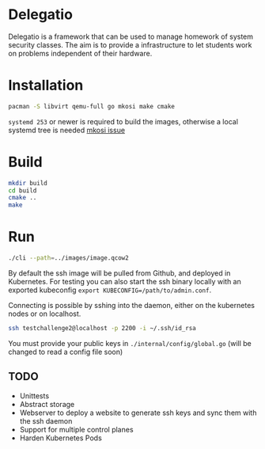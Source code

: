 # Delegatio

Delegatio is a framework that can be used to manage homework of system security classes. The aim is to provide a infrastructure to let students work on problems independent of their hardware. 

# Installation
```bash
pacman -S libvirt qemu-full go mkosi make cmake 
```
`systemd 253` or newer is required to build the images, otherwise a local systemd tree is needed [mkosi issue](https://github.com/systemd/mkosi/issues/1290)

# Build
```bash
mkdir build
cd build
cmake ..
make
```

# Run
```bash
./cli --path=../images/image.qcow2
```
By default the ssh image will be pulled from Github, and deployed in Kubernetes. For testing you can also start the ssh binary locally with an exported kubeconfig `export KUBECONFIG=/path/to/admin.conf`.

Connecting is possible by sshing into the daemon, either on the kubernetes nodes or on localhost.
```bash
ssh testchallenge2@localhost -p 2200 -i ~/.ssh/id_rsa
```
You must provide your public keys in `./internal/config/global.go` (will be changed to read a config file soon) 

## TODO
* Unittests
* Abstract storage
* Webserver to deploy a website to generate ssh keys and sync them with the ssh daemon
* Support for multiple control planes
* Harden Kubernetes Pods
